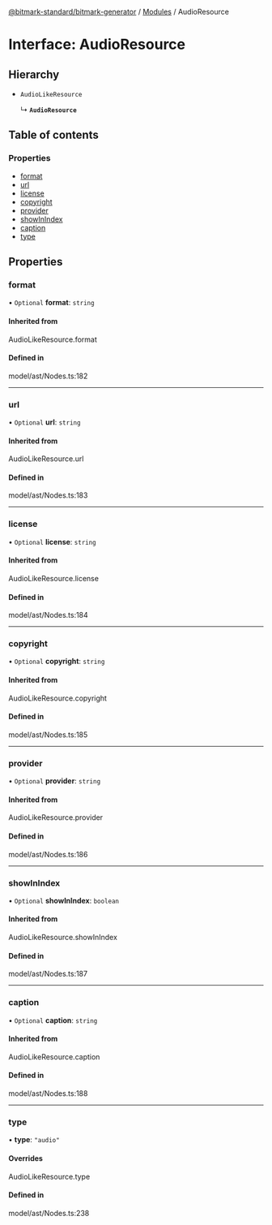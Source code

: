 [@bitmark-standard/bitmark-generator](../API.md) / [Modules](../modules.md) / AudioResource

# Interface: AudioResource

## Hierarchy

- `AudioLikeResource`

  ↳ **`AudioResource`**

## Table of contents

### Properties

- [format](AudioResource.md#format)
- [url](AudioResource.md#url)
- [license](AudioResource.md#license)
- [copyright](AudioResource.md#copyright)
- [provider](AudioResource.md#provider)
- [showInIndex](AudioResource.md#showInIndex)
- [caption](AudioResource.md#caption)
- [type](AudioResource.md#type)

## Properties

### format

• `Optional` **format**: `string`

#### Inherited from

AudioLikeResource.format

#### Defined in

model/ast/Nodes.ts:182

___

### url

• `Optional` **url**: `string`

#### Inherited from

AudioLikeResource.url

#### Defined in

model/ast/Nodes.ts:183

___

### license

• `Optional` **license**: `string`

#### Inherited from

AudioLikeResource.license

#### Defined in

model/ast/Nodes.ts:184

___

### copyright

• `Optional` **copyright**: `string`

#### Inherited from

AudioLikeResource.copyright

#### Defined in

model/ast/Nodes.ts:185

___

### provider

• `Optional` **provider**: `string`

#### Inherited from

AudioLikeResource.provider

#### Defined in

model/ast/Nodes.ts:186

___

### showInIndex

• `Optional` **showInIndex**: `boolean`

#### Inherited from

AudioLikeResource.showInIndex

#### Defined in

model/ast/Nodes.ts:187

___

### caption

• `Optional` **caption**: `string`

#### Inherited from

AudioLikeResource.caption

#### Defined in

model/ast/Nodes.ts:188

___

### type

• **type**: ``"audio"``

#### Overrides

AudioLikeResource.type

#### Defined in

model/ast/Nodes.ts:238

